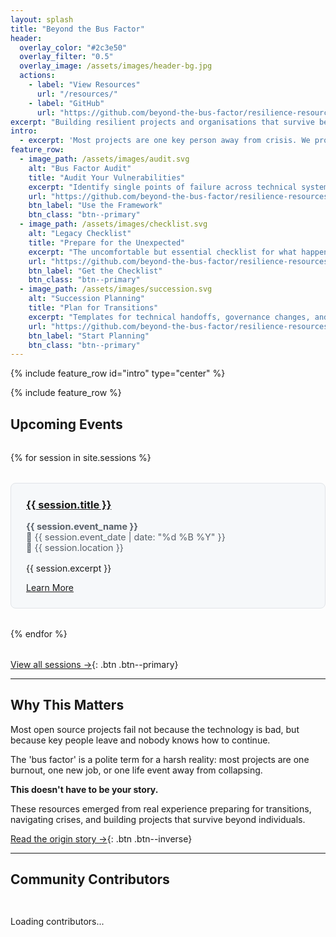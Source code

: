 ```yaml
---
layout: splash
title: "Beyond the Bus Factor"
header:
  overlay_color: "#2c3e50"
  overlay_filter: "0.5"
  overlay_image: /assets/images/header-bg.jpg
  actions:
    - label: "View Resources"
      url: "/resources/"
    - label: "GitHub"
      url: "https://github.com/beyond-the-bus-factor/resilience-resources"
excerpt: "Building resilient projects and organisations that survive beyond any individual contributor"
intro: 
  - excerpt: 'Most projects are one key person away from crisis. We provide practical resources, workshops, and community support to help you build genuine resilience.'
feature_row:
  - image_path: /assets/images/audit.svg
    alt: "Bus Factor Audit"
    title: "Audit Your Vulnerabilities"
    excerpt: "Identify single points of failure across technical systems, governance, and community relationships"
    url: "https://github.com/beyond-the-bus-factor/resilience-resources/blob/main/resources/bus-factor-audit.md"
    btn_label: "Use the Framework"
    btn_class: "btn--primary"
  - image_path: /assets/images/checklist.svg
    alt: "Legacy Checklist"
    title: "Prepare for the Unexpected"
    excerpt: "The uncomfortable but essential checklist for what happens if you die or become suddenly incapacitated"
    url: "https://github.com/beyond-the-bus-factor/resilience-resources/blob/main/resources/legacy-checklist.md"
    btn_label: "Get the Checklist"
    btn_class: "btn--primary"
  - image_path: /assets/images/succession.svg
    alt: "Succession Planning"
    title: "Plan for Transitions"
    excerpt: "Templates for technical handoffs, governance changes, and building sustainable leadership"
    url: "https://github.com/beyond-the-bus-factor/resilience-resources/blob/main/resources/succession-planning-guide.md"
    btn_label: "Start Planning"
    btn_class: "btn--primary"
---
```


{% include feature_row id="intro" type="center" %}

{% include feature_row %}

## Upcoming Events

<div class="events-list">
  {% for session in site.sessions %}
    <div class="event-card">
      <h3><a href="{{ session.url }}">{{ session.title }}</a></h3>
      <p class="event-meta">
        <strong>{{ session.event_name }}</strong><br>
        📅 {{ session.event_date | date: "%d %B %Y" }}<br>
        📍 {{ session.location }}
      </p>
      <p>{{ session.excerpt }}</p>
      <a href="{{ session.url }}" class="btn btn--primary">Learn More</a>
    </div>
  {% endfor %}
</div>

[View all sessions →](/sessions/){: .btn .btn--primary}

---

## Why This Matters

Most open source projects fail not because the technology is bad, but because key people leave and nobody knows how to continue.

The 'bus factor' is a polite term for a harsh reality: most projects are one burnout, one new job, or one life event away from collapsing.

**This doesn't have to be your story.**

These resources emerged from real experience preparing for transitions, navigating crises, and building projects that survive beyond individuals.

[Read the origin story →](/about/){: .btn .btn--inverse}

---

## Community Contributors

<div id="contributors-grid">
  <p>Loading contributors...</p>
</div>

<script>
// Fetch contributors from GitHub API
fetch('https://api.github.com/repos/beyond-the-bus-factor/resilience-resources/contributors')
  .then(response => response.json())
  .then(contributors => {
    const grid = document.getElementById('contributors-grid');
    grid.innerHTML = contributors.map(contributor => `
      <a href="${contributor.html_url}" class="contributor-card" target="_blank" rel="noopener">
        <img src="${contributor.avatar_url}" alt="${contributor.login}" loading="lazy">
        <span>${contributor.login}</span>
        <small>${contributor.contributions} contributions</small>
      </a>
    `).join('');
  })
  .catch(error => {
    document.getElementById('contributors-grid').innerHTML = '<p>Unable to load contributors. <a href="https://github.com/beyond-the-bus-factor/resilience-resources/graphs/contributors">View on GitHub</a></p>';
  });
</script>

<style>
.events-list {
  display: grid;
  gap: 2rem;
  margin: 2rem 0;
}

.event-card {
  border: 1px solid #e1e4e8;
  border-radius: 8px;
  padding: 1.5rem;
  background: #f6f8fa;
}

.event-card h3 {
  margin-top: 0;
}

.event-meta {
  color: #586069;
  font-size: 0.9rem;
  margin: 0.5rem 0 1rem;
}

#contributors-grid {
  display: grid;
  grid-template-columns: repeat(auto-fill, minmax(120px, 1fr));
  gap: 1rem;
  margin: 2rem 0;
}

.contributor-card {
  display: flex;
  flex-direction: column;
  align-items: center;
  text-align: center;
  padding: 1rem;
  border: 1px solid #e1e4e8;
  border-radius: 8px;
  text-decoration: none;
  color: inherit;
  transition: all 0.2s;
}

.contributor-card:hover {
  border-color: #0366d6;
  box-shadow: 0 2px 8px rgba(0,0,0,0.1);
  transform: translateY(-2px);
}

.contributor-card img {
  width: 64px;
  height: 64px;
  border-radius: 50%;
  margin-bottom: 0.5rem;
}

.contributor-card span {
  font-weight: 600;
  margin-bottom: 0.25rem;
}

.contributor-card small {
  font-size: 0.8rem;
  color: #586069;
}
</style>
<style>
/* Resize feature row icons */
.feature__item .archive__item-teaser img {
  max-width: 150px;
  max-height: 150px;
  width: auto;
  height: auto;
  margin: 0 auto 1rem;
}

.feature__item .archive__item-teaser {
  display: flex;
  justify-content: center;
  align-items: center;
  min-height: 180px;
}
</style>
